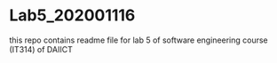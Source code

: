 # Lab5_202001116
this repo contains readme file for lab 5 of software engineering course (IT314) of DAIICT
